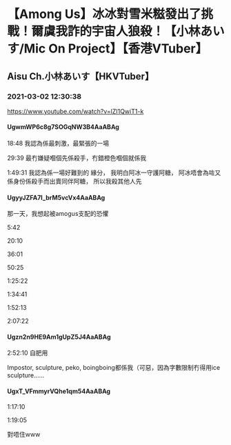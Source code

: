 # 【Among Us】冰冰對雪米糍發出了挑戰！爾虞我詐的宇宙人狼殺！【小林あいす/Mic On Project】【香港VTuber】

## Aisu Ch.小林あいす【HKVTuber】

### 2021-03-02 12:30:38

https://www.youtube.com/watch?v=lZI1QwiT1-k

#### UgwmWP6c8g7SOGqNW3B4AaABAg

18:48 我認為係最刺激，最緊張的一場

29:39 最冇嫌疑嗰個先係殺手，冇錯橙色嗰個就係我

1:49:31 我認為係一場好難到的 緣分， 我明白阿冰一守護阿糖，  阿冰唔會為咗又係身份係殺手而出賣同伴阿糖， 所以我殺其他人先



#### UgyyJZFA7l_brM5vcVx4AaABAg

那一天，我想起被amogus支配的恐懼

5:42

20:10

36:01

50:25

1:25:22

1:34:41

1:52:13

2:07:22



#### Ugzn2n9HE9Am1gUpZ5J4AaABAg

2:52:10 自肥用

Impostor, sculpture, peko, boingboing都係我（可惡，因為字數限制冇得用ice sculpture......



#### UgxT_VFmmyrVQhe1qm54AaABAg

1:17:10

1:19:05

對唔住www

